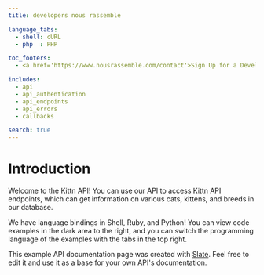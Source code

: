 ```yaml
---
title: developers nous rassemble

language_tabs:
  - shell: cURL
  - php  : PHP

toc_footers:
  - <a href='https://www.nousrassemble.com/contact'>Sign Up for a Developer Key</a>

includes:
  - api
  - api_authentication
  - api_endpoints
  - api_errors
  - callbacks

search: true
---
```


# Introduction

Welcome to the Kittn API! You can use our API to access Kittn API endpoints, which can get information on various cats, kittens, and breeds in our database.

We have language bindings in Shell, Ruby, and Python! You can view code examples in the dark area to the right, and you can switch the programming language of the examples with the tabs in the top right.

This example API documentation page was created with [Slate](http://github.com/tripit/slate). Feel free to edit it and use it as a base for your own API's documentation.

